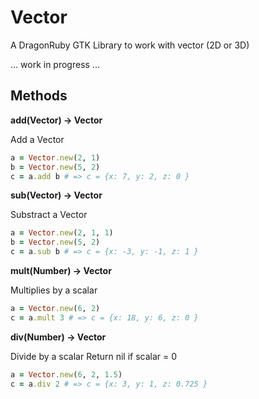 # Vector

A DragonRuby GTK Library to work with vector (2D or 3D)

... work in progress ...

## Methods

**add(Vector) -> Vector**

Add a Vector
```ruby
a = Vector.new(2, 1)
b = Vector.new(5, 2)
c = a.add b # => c = {x: 7, y: 2, z: 0 }
```

**sub(Vector) -> Vector**

Substract a Vector
```ruby
a = Vector.new(2, 1, 1)
b = Vector.new(5, 2)
c = a.sub b # => c = {x: -3, y: -1, z: 1 }
```

**mult(Number) -> Vector**

Multiplies by a scalar

```ruby
a = Vector.new(6, 2)
c = a.mult 3 # => c = {x: 18, y: 6, z: 0 }
```

**div(Number) -> Vector**

Divide by a scalar
Return nil if scalar = 0

```ruby
a = Vector.new(6, 2, 1.5)
c = a.div 2 # => c = {x: 3, y: 1, z: 0.725 }
```
